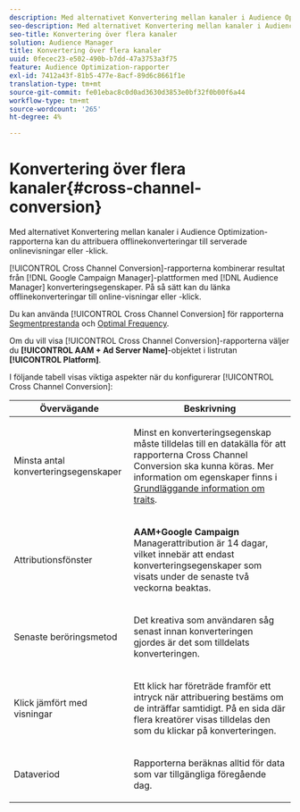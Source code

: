 ```yaml
---
description: Med alternativet Konvertering mellan kanaler i Audience Optimization-rapporterna kan du attribuera offlinekonverteringar till serverade onlinevisningar eller -klick.
seo-description: Med alternativet Konvertering mellan kanaler i Audience Optimization-rapporterna kan du attribuera offlinekonverteringar till serverade onlinevisningar eller -klick.
seo-title: Konvertering över flera kanaler
solution: Audience Manager
title: Konvertering över flera kanaler
uuid: 0fecec23-e502-490b-b7dd-47a3753a3f75
feature: Audience Optimization-rapporter
exl-id: 7412a43f-81b5-477e-8acf-89d6c8661f1e
translation-type: tm+mt
source-git-commit: fe01ebac8c0d0ad3630d3853e0bf32f0b00f6a44
workflow-type: tm+mt
source-wordcount: '265'
ht-degree: 4%

---
```


# Konvertering över flera kanaler{#cross-channel-conversion}

Med alternativet Konvertering mellan kanaler i Audience Optimization-rapporterna kan du attribuera offlinekonverteringar till serverade onlinevisningar eller -klick.

[!UICONTROL Cross Channel Conversion]-rapporterna kombinerar resultat från [!DNL Google Campaign Manager]-plattformen med [!DNL Audience Manager] konverteringsegenskaper. På så sätt kan du länka offlinekonverteringar till online-visningar eller -klick.

Du kan använda [!UICONTROL Cross Channel Conversion] för rapporterna [Segmentprestanda](../../../reporting/audience-optimization-reports/aor-advertisers/segment-performance.md) och [Optimal Frequency](../../../reporting/audience-optimization-reports/aor-advertisers/optimal-frequency.md).

Om du vill visa [!UICONTROL Cross Channel Conversion]-rapporterna väljer du **[!UICONTROL AAM + Ad Server Name]**-objektet i listrutan **[!UICONTROL Platform]**.

I följande tabell visas viktiga aspekter när du konfigurerar [!UICONTROL Cross Channel Conversion]:

<table id="table_62590B4AB7624B619EC9AA8FF89722C9"> 
 <thead> 
  <tr> 
   <th class="entry"> Övervägande </th> 
   <th class="entry"> Beskrivning </th> 
  </tr> 
 </thead>
 <tbody> 
  <tr> 
   <td colname="col01"> <p>Minsta antal konverteringsegenskaper </p> </td> 
   <td colname="col1"> <p>Minst en konverteringsegenskap måste tilldelas till en datakälla för att rapporterna <span class="wintitle"> Cross Channel Conversion</span> ska kunna köras. Mer information om egenskaper finns i <a href="../../../features/traits/create-onboarded-rule-based-traits.md"> Grundläggande information om traits</a>. </p> </td> 
  </tr>
  <tr> 
   <td> <p>Attributionsfönster </p> </td> 
   <td> <p> <b><span class="uicontrol"> AAM+Google Campaign </span></b> Managerattribution är 14 dagar, vilket innebär att endast konverteringsegenskaper som visats under de senaste två veckorna beaktas. </p> </td> 
  </tr> 
  <tr> 
   <td> <p>Senaste beröringsmetod </p> </td> 
   <td> <p>Det kreativa som användaren såg senast innan konverteringen gjordes är det som tilldelats konverteringen. </p> </td> 
  </tr> 
  <tr> 
   <td> <p>Klick jämfört med visningar </p> </td> 
   <td> <p>Ett klick har företräde framför ett intryck när attribuering bestäms om de inträffar samtidigt. På en sida där flera kreatörer visas tilldelas den som du klickar på konverteringen. </p> </td> 
  </tr> 
  <tr> 
   <td> <p>Dataveriod </p> </td> 
   <td> <p>Rapporterna beräknas alltid för data som var tillgängliga föregående dag. </p> </td> 
  </tr> 
 </tbody> 
</table>
